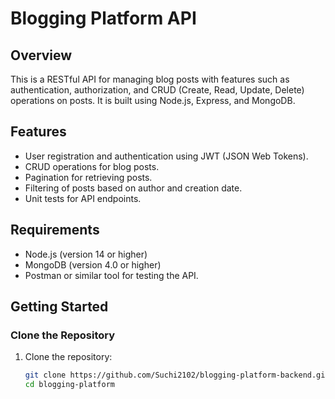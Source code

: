 # Blogging Platform API

## Overview
This is a RESTful API for managing blog posts with features such as authentication, authorization, and CRUD (Create, Read, Update, Delete) operations on posts. It is built using Node.js, Express, and MongoDB.

## Features
- User registration and authentication using JWT (JSON Web Tokens).
- CRUD operations for blog posts.
- Pagination for retrieving posts.
- Filtering of posts based on author and creation date.
- Unit tests for API endpoints.

## Requirements
- Node.js (version 14 or higher)
- MongoDB (version 4.0 or higher)
- Postman or similar tool for testing the API.

## Getting Started
### Clone the Repository
1. Clone the repository:
   ```bash
   git clone https://github.com/Suchi2102/blogging-platform-backend.git
   cd blogging-platform
